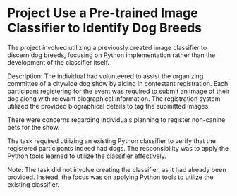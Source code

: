 # Project Use a Pre-trained Image Classifier to Identify Dog Breeds
The project involved utilizing a previously created image classifier to discern dog breeds, focusing on Python implementation rather than the development of the classifier itself.

Description:
The individual had volunteered to assist the organizing committee of a citywide dog show by aiding in contestant registration. Each participant registering for the event was required to submit an image of their dog along with relevant biographical information. The registration system utilized the provided biographical details to tag the submitted images.

There were concerns regarding individuals planning to register non-canine pets for the show.

The task required utilizing an existing Python classifier to verify that the registered participants indeed had dogs. The responsibility was to apply the Python tools learned to utilize the classifier effectively.

Note: The task did not involve creating the classifier, as it had already been provided. Instead, the focus was on applying Python tools to utilize the existing classifier.
